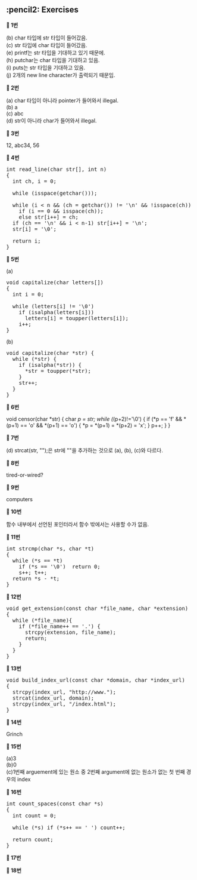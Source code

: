 <h2>:pencil2: Exercises</h2>

**:pushpin: 1번**

(b) char 타입에 str 타입이 들어갔음.<br>
(c) str 타입에 char 타입이 들어갔음.<br>
(e) printf는 str 타입을 기대하고 있기 때문에.<br>
(h) putchar는 char 타입을 기대하고 있음.<br>
(i) puts는 str 타입을 기대하고 있음.<br>
(j) 2개의 new line character가 출력되기 때문임.<br>

**:pushpin: 2번**

(a) char 타입이 아니라 pointer가 들어와서 illegal.<br>
(b) a<br>
(c) abc<br>
(d) str이 아니라 char가 들어와서 illegal.<br>

**:pushpin: 3번**

12, abc34, 56

**:pushpin: 4번**

<pre>
int read_line(char str[], int n)
{
  int ch, i = 0;
  
  while (isspace(getchar()));
  
  while (i < n && (ch = getchar()) != '\n' && !isspace(ch))
    if (i == 0 && isspace(ch));
    else str[i++] = ch;
  if (ch == '\n' && i < n-1) str[i++] = '\n';
  str[i] = '\0';
  
  return i;
}
</pre>

**:pushpin: 5번**

(a)<br>
<pre>
void capitalize(char letters[])
{
  int i = 0;

  while (letters[i] != '\0')
    if (isalpha(letters[i]))
      letters[i] = toupper(letters[i]);
    i++;
}
</pre>

(b)<br>
<pre>
void capitalize(char *str) {
  while (*str) {
    if (isalpha(*str)) {
      *str = toupper(*str);
    }
    str++;
  }
}
</pre>

**:pushpin: 6번**

void censor(char *str) {
  char *p = str;
  while (*(p+2)!='\0') {
    if (*p == 'f' && *(p+1) == 'o' && *(p+1) == 'o')  {
      *p = *(p+1) = *(p+2) = 'x';
    }
    p++;
  }
}

**:pushpin: 7번**

(d) strcat(str, "");은 str에 ""을 추가하는 것으로 (a), (b), (c)와 다르다.

**:pushpin: 8번**

tired-or-wired?

**:pushpin: 9번**

computers

**:pushpin: 10번**

함수 내부에서 선언된 포인터라서 함수 밖에서는 사용할 수가 없음.

**:pushpin: 11번**

<pre>
int strcmp(char *s, char *t)
{
  while (*s == *t)
    if (*s == '\0')  return 0;
    s++; t++;
  return *s - *t;
}
</pre>

**:pushpin: 12번**

<pre>
void get_extension(const char *file_name, char *extension)
{
  while (*file_name){
    if (*file_name++ == '.') {
      strcpy(extension, file_name);
      return;
    }
  }
}
</pre>

**:pushpin: 13번**

<pre>
void build_index_url(const char *domain, char *index_url)
{
  strcpy(index_url, "http://www.");
  strcat(index_url, domain);
  strcpy(index_url, "/index.html");
}
</pre>

**:pushpin: 14번**

Grinch

**:pushpin: 15번**

(a)3<br>
(b)0<br>
(c)1번째 arguement에 있는 원소 중 2번째 argument에 없는 원소가 없는 첫 번째 경우의 index<br>

**:pushpin: 16번**

<pre>
int count_spaces(const char *s)
{
  int count = 0;

  while (*s) if (*s++ == ' ') count++;

  return count;
}
</pre>

**:pushpin: 17번**

**:pushpin: 18번**

